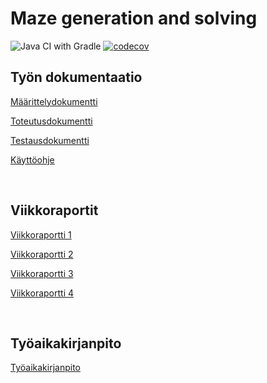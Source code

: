 # Maze generation and solving

![Java CI with Gradle](https://github.com/juliapalorinne/mazegenerationandsolving/workflows/Java%20CI%20with%20Gradle/badge.svg)
[![codecov](https://codecov.io/gh/juliapalorinne/mazegenerationandsolving/branch/master/graph/badge.svg?token=L2V5H0HJF1)](https://codecov.io/gh/juliapalorinne/mazegenerationandsolving)

## Työn dokumentaatio
[Määrittelydokumentti](https://github.com/juliapalorinne/mazegenerationandsolving/blob/master/documentation/maarittely.md)

[Toteutusdokumentti](https://github.com/juliapalorinne/mazegenerationandsolving/blob/master/documentation/toteutus.md)

[Testausdokumentti](https://github.com/juliapalorinne/mazegenerationandsolving/blob/master/documentation/testaus.md)

[Käyttöohje](https://github.com/juliapalorinne/mazegenerationandsolving/blob/master/documentation/kayttoohje.md)

<br> 

## Viikkoraportit

[Viikkoraportti 1](https://github.com/juliapalorinne/mazegenerationandsolving/blob/master/documentation/viikkoraportti1.md)

[Viikkoraportti 2](https://github.com/juliapalorinne/mazegenerationandsolving/blob/master/documentation/viikkoraportti2.md)

[Viikkoraportti 3](https://github.com/juliapalorinne/mazegenerationandsolving/blob/master/documentation/viikkoraportti3.md)

[Viikkoraportti 4](https://github.com/juliapalorinne/mazegenerationandsolving/blob/master/documentation/viikkoraportti4.md)

 <br>

## Työaikakirjanpito

[Työaikakirjanpito](https://github.com/juliapalorinne/mazegenerationandsolving/blob/master/documentation/tyoaikakirjanpito.md)
